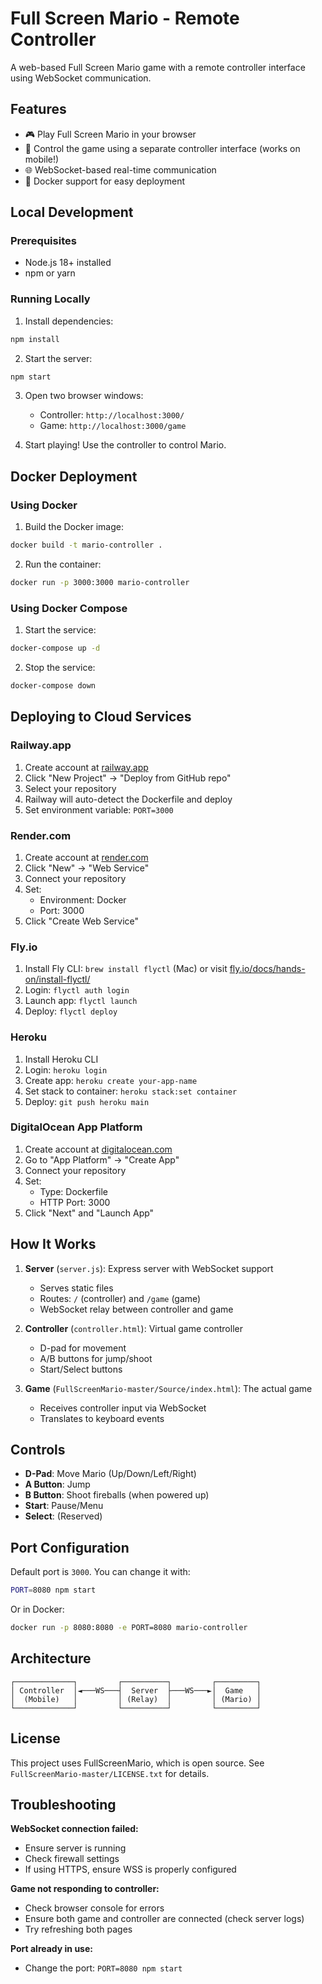 # Full Screen Mario - Remote Controller

A web-based Full Screen Mario game with a remote controller interface using WebSocket communication.

## Features

- 🎮 Play Full Screen Mario in your browser
- 📱 Control the game using a separate controller interface (works on mobile!)
- 🌐 WebSocket-based real-time communication
- 🐳 Docker support for easy deployment

## Local Development

### Prerequisites
- Node.js 18+ installed
- npm or yarn

### Running Locally

1. Install dependencies:
```bash
npm install
```

2. Start the server:
```bash
npm start
```

3. Open two browser windows:
   - Controller: `http://localhost:3000/`
   - Game: `http://localhost:3000/game`

4. Start playing! Use the controller to control Mario.

## Docker Deployment

### Using Docker

1. Build the Docker image:
```bash
docker build -t mario-controller .
```

2. Run the container:
```bash
docker run -p 3000:3000 mario-controller
```

### Using Docker Compose

1. Start the service:
```bash
docker-compose up -d
```

2. Stop the service:
```bash
docker-compose down
```

## Deploying to Cloud Services

### Railway.app

1. Create account at [railway.app](https://railway.app)
2. Click "New Project" → "Deploy from GitHub repo"
3. Select your repository
4. Railway will auto-detect the Dockerfile and deploy
5. Set environment variable: `PORT=3000`

### Render.com

1. Create account at [render.com](https://render.com)
2. Click "New" → "Web Service"
3. Connect your repository
4. Set:
   - Environment: Docker
   - Port: 3000
5. Click "Create Web Service"

### Fly.io

1. Install Fly CLI: `brew install flyctl` (Mac) or visit [fly.io/docs/hands-on/install-flyctl/](https://fly.io/docs/hands-on/install-flyctl/)
2. Login: `flyctl auth login`
3. Launch app: `flyctl launch`
4. Deploy: `flyctl deploy`

### Heroku

1. Install Heroku CLI
2. Login: `heroku login`
3. Create app: `heroku create your-app-name`
4. Set stack to container: `heroku stack:set container`
5. Deploy: `git push heroku main`

### DigitalOcean App Platform

1. Create account at [digitalocean.com](https://www.digitalocean.com)
2. Go to "App Platform" → "Create App"
3. Connect your repository
4. Set:
   - Type: Dockerfile
   - HTTP Port: 3000
5. Click "Next" and "Launch App"

## How It Works

1. **Server** (`server.js`): Express server with WebSocket support
   - Serves static files
   - Routes: `/` (controller) and `/game` (game)
   - WebSocket relay between controller and game

2. **Controller** (`controller.html`): Virtual game controller
   - D-pad for movement
   - A/B buttons for jump/shoot
   - Start/Select buttons

3. **Game** (`FullScreenMario-master/Source/index.html`): The actual game
   - Receives controller input via WebSocket
   - Translates to keyboard events

## Controls

- **D-Pad**: Move Mario (Up/Down/Left/Right)
- **A Button**: Jump
- **B Button**: Shoot fireballs (when powered up)
- **Start**: Pause/Menu
- **Select**: (Reserved)

## Port Configuration

Default port is `3000`. You can change it with:
```bash
PORT=8080 npm start
```

Or in Docker:
```bash
docker run -p 8080:8080 -e PORT=8080 mario-controller
```

## Architecture

```
┌─────────────┐         ┌──────────┐         ┌─────────┐
│ Controller  │◄───WS───┤  Server  ├───WS───►│  Game   │
│  (Mobile)   │         │ (Relay)  │         │ (Mario) │
└─────────────┘         └──────────┘         └─────────┘
```

## License

This project uses FullScreenMario, which is open source. See `FullScreenMario-master/LICENSE.txt` for details.

## Troubleshooting

**WebSocket connection failed:**
- Ensure server is running
- Check firewall settings
- If using HTTPS, ensure WSS is properly configured

**Game not responding to controller:**
- Check browser console for errors
- Ensure both game and controller are connected (check server logs)
- Try refreshing both pages

**Port already in use:**
- Change the port: `PORT=8080 npm start`


